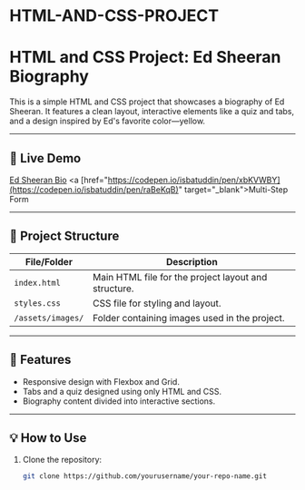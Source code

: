 # HTML-AND-CSS-PROJECT
# HTML and CSS Project: Ed Sheeran Biography

This is a simple HTML and CSS project that showcases a biography of Ed Sheeran. It features a clean layout, interactive elements like a quiz and tabs, and a design inspired by Ed's favorite color—yellow.

---

## 🚀 Live Demo

<a href="https://codepen.io/isbatuddin/pen/xbKVWBY" target="_blank">Ed Sheeran Bio</a>
<a [href="https://codepen.io/isbatuddin/pen/xbKVWBY](https://codepen.io/isbatuddin/pen/raBeKqB)" target="_blank">Multi-Step Form</a>

---

## 📂 Project Structure

| File/Folder        | Description                                         |
|--------------------|-----------------------------------------------------|
| `index.html`       | Main HTML file for the project layout and structure.|
| `styles.css`       | CSS file for styling and layout.                   |
| `/assets/images/`  | Folder containing images used in the project.       |

---

## 📌 Features

- Responsive design with Flexbox and Grid.
- Tabs and a quiz designed using only HTML and CSS.
- Biography content divided into interactive sections.

---

## 💡 How to Use

1. Clone the repository:
   ```bash
   git clone https://github.com/yourusername/your-repo-name.git
